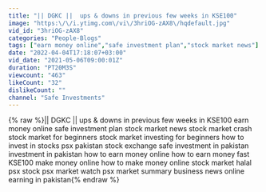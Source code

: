 ```yaml
---
title: "|| DGKC ||  ups & downs in previous few weeks in KSE100"
image: "https:\/\/i.ytimg.com\/vi\/3hriOG-zAX8\/hqdefault.jpg"
vid_id: "3hriOG-zAX8"
categories: "People-Blogs"
tags: ["earn money online","safe investment plan","stock market news"]
date: "2022-04-04T17:18:07+03:00"
vid_date: "2021-05-06T09:00:01Z"
duration: "PT20M3S"
viewcount: "463"
likeCount: "32"
dislikeCount: ""
channel: "Safe Investments"
---
```

{% raw %}|| DGKC ||  ups & downs in previous few weeks in KSE100 earn money online safe investment plan stock market news stock market crash stock market for beginners stock market investing for beginners how to invest in stocks psx pakistan stock exchange safe investment in pakistan investment in pakistan how to earn money online how to earn money fast KSE100 make money online how to make money online stock market halal psx stock psx market watch psx market summary business news online earning in pakistan{% endraw %}
